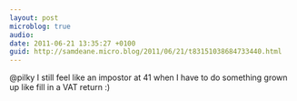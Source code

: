 ```yaml
---
layout: post
microblog: true
audio: 
date: 2011-06-21 13:35:27 +0100
guid: http://samdeane.micro.blog/2011/06/21/t83151038684733440.html
---
```

@pilky I still feel like an impostor at 41 when I have to do something grown up like fill in a VAT return :)
